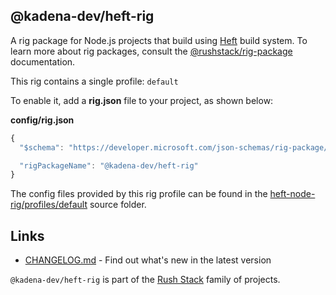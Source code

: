 ## @kadena-dev/heft-rig

A rig package for Node.js projects that build using [Heft][1] build system. To
learn more about rig packages, consult the [@rushstack/rig-package][2]
documentation.

This rig contains a single profile: `default`

To enable it, add a **rig.json** file to your project, as shown below:

**config/rig.json**

```js
{
  "$schema": "https://developer.microsoft.com/json-schemas/rig-package/rig.schema.json",

  "rigPackageName": "@kadena-dev/heft-rig"
}
```

The config files provided by this rig profile can be found in the
[heft-node-rig/profiles/default][3] source folder.

## Links

- [CHANGELOG.md][4] - Find out what's new in the latest version

`@kadena-dev/heft-rig` is part of the [Rush Stack][5] family of projects.

[1]: https://www.npmjs.com/package/@rushstack/heft
[2]: https://www.npmjs.com/package/@rushstack/rig-package
[3]:
  https://github.com/microsoft/rushstack/tree/main/rigs/heft-node-rig/profiles/default
[4]:
  https://github.com/microsoft/rushstack/blob/main/rigs/heft-node-rig/CHANGELOG.md
[5]: https://rushstack.io/
